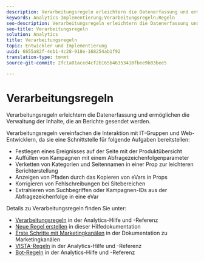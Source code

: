 ```yaml
---
description: Verarbeitungsregeln erleichtern die Datenerfassung und ermöglichen die Verwaltung der Inhalte, die an Berichte gesendet werden.
keywords: Analytics-Implementierung;Verarbeitungsregeln;Regeln
seo-description: Verarbeitungsregeln erleichtern die Datenerfassung und ermöglichen die Verwaltung der Inhalte, die an Berichte gesendet werden.
seo-title: Verarbeitungsregeln
solution: Analytics
title: Verarbeitungsregeln
topic: Entwickler und Implementierung
uuid: 6655a82f-4eb1-4c28-918e-168254ab1f92
translation-type: tm+mt
source-git-commit: 2fc1a01aced4cf2b165b46353418fbee9b83bee5

---
```



# Verarbeitungsregeln

Verarbeitungsregeln erleichtern die Datenerfassung und ermöglichen die Verwaltung der Inhalte, die an Berichte gesendet werden.

Verarbeitungsregeln vereinfachen die Interaktion mit IT-Gruppen und Web-Entwicklern, da sie eine Schnittstelle für folgende Aufgaben bereitstellen:

* Festlegen eines Ereignisses auf der Seite mit der Produktübersicht
* Auffüllen von Kampagnen mit einem Abfragezeichenfolgenparameter
* Verketten von Kategorien und Seitennamen in einer Prop zur leichteren Berichterstellung
* Anzeigen von Pfaden durch das Kopieren von eVars in Props
* Korrigieren von Fehlschreibungen bei Sitebereichen
* Extrahieren von Suchbegriffen oder Kampagnen-IDs aus der Abfragezeichenfolge in eine eVar

Details zu Verarbeitungsregeln finden Sie unter:

* [Verarbeitungsregeln](https://marketing.adobe.com/resources/help/en_US/reference/processing_rules.html) in der Analytics-Hilfe und -Referenz
* [Neue Regel erstellen](/help/implement/c-implement-with-dtm/c-rules/t-rules-create.md) in dieser Hilfedokumentation
* [Erste Schritte mit Marketingkanälen](https://marketing.adobe.com/resources/help/en_US/mchannel/c_getting_started_mchannel.html) in der Dokumentation zu Marketingkanälen
* [VISTA-Regeln](https://marketing.adobe.com/resources/help/en_US/reference/VISTA.html) in der Analytics-Hilfe und -Referenz
* [Bot-Regeln](https://marketing.adobe.com/resources/help/en_US/reference/bot_rules.html) in der Analytics-Hilfe und -Referenz

